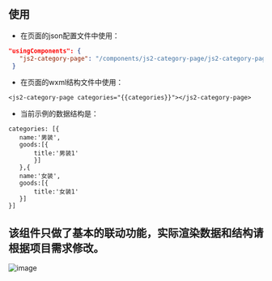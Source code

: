 ## 使用
 - 在页面的json配置文件中使用：
 ```json
 "usingComponents": {
    "js2-category-page": "/components/js2-category-page/js2-category-page"
  }
 ```
 - 在页面的wxml结构文件中使用：
 ```
 <js2-category-page categories="{{categories}}"></js2-category-page>
 ```
 - 当前示例的数据结构是：
 ```
 categories: [{
 	name:'男装',
 	goods:[{
 		title:'男装1'
 		}]
 	},{
 	name:'女装',
 	goods:[{
 		title:'女装1'
 	}]
 }]
 ```

## 该组件只做了基本的联动功能，实际渲染数据和结构请根据项目需求修改。

![image]( https://github.com/mkinit/wechat-applet/components/blob/master/demo.gif)